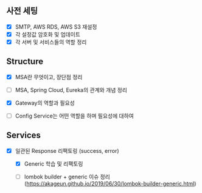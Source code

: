 ## 사전 세팅

- [x] SMTP, AWS RDS, AWS S3 재설정
- [x] 각 설정값 암호화 및 업데이트
- [x] 각 서버 및 서비스들의 역할 정리

## Structure

- [x] MSA란 무엇이고, 장단점 정리
- [ ] MSA, Spring Cloud, Eureka의 관계와 개념 정리
- [x] Gateway의 역할과 필요성
- [ ] Config Service는 어떤 역할을 하며 필요성에 대하여


## Services

- [x] 일관된 Response 리팩토링 (success, error)
  - [x] Generic 학습 및 리팩토링
  - [ ] lombok builder + generic 이슈 정리 (https://akageun.github.io/2019/06/30/lombok-builder-generic.html)



